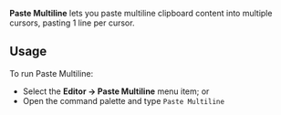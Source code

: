 **Paste Multiline** lets you paste multiline clipboard content into multiple cursors, pasting 1 line per cursor.

## Usage

To run Paste Multiline:

- Select the **Editor → Paste Multiline** menu item; or
- Open the command palette and type `Paste Multiline`
